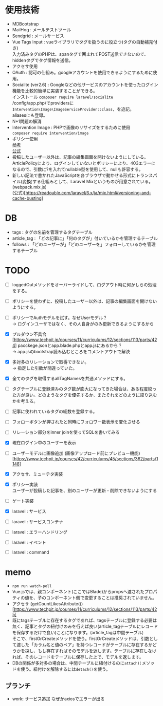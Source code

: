# 使用技術  
- MDBootstrap
- MailHog : メールテストツール  
- Sendgrid : メールサービス
- Vue Tags Input : vueライブラリでタグを扱うのに役立つ(タグの自動補完付き)  
入力済みタグのPHPは、spanタグで囲まれてPOST送信できないので、hiddenタグでタグ情報を送信。
- アクセサ使用
- OAuth : 認可の仕組み。googleアカウントを使用できるようにするために使用。
- Socialite (ver2.6) : Googleなどの他サービスのアカウントを使ったログイン機能を比較的簡単に実装することができる。  
インストール `composer require laravel/socialite`  
/config/app.php/でprovidersに`Intervention\Image\ImageServiceProvider::class, `を追記。  
aliasesにも登録。
- N+1問題の解消  
- Intervention Image : PHPで画像のリサイズをするために使用  
`composer require intervention/image`  
- ポリシー使用  
[参考](https://www.techpit.jp/courses/11/curriculums/12/sections/111/parts/411)  
[公式](https://readouble.com/laravel/8.x/ja/authorization.html#registering-policies)
- 投稿したユーザー以外は、記事の編集画面を開けないようにしている。ArticlePolicyにより、ログインしていないとポリシーにより、403エラーになるので、引数に?を入れてnullable型を使用して、nullも許容する。  
- 新しい記法で書かれたJavaScriptを各ブラウザで動かせる形式にトランスパイル(変換)する仕組みとして、Laravel Mixというものが用意されている。(webpack.mix.js)  
(公式)[https://readouble.com/laravel/6.x/ja/mix.html#versioning-and-cache-busting]


# DB  
- tags : タグの名前を管理するタグテーブル
- article_tag : 「どの記事に」「何のタグが」付いているかを管理するテーブル
- follows : 「どのユーザーが」「どのユーザーを」フォローしているかを管理するテーブル


# TODO  
- [ ] loggedOutメソッドをオーバーライドして、ログアウト時に何かしらの処理をする。  
- [ ] ポリシーを使わずに、投稿したユーザー以外は、記事の編集画面を開けないようにする。  
- [ ] ポリシーでAuthモデルを試す。なぜUserモデル？   
-> ログインユーザではなく、その人自身がのみ更新できるようにするから 
- [x] プルダウン不具合[https://www.techpit.jp/courses/11/curriculums/12/sections/113/parts/424]  pacckege.jsonとapp.blade.phpとapp.jsにあるから？  
-> app.jsのbootstrap読み込むところをコメントアウトで解決
- [X] 多対多のリレーションで取得できない。  
-> 指定した引数が間違っていた。
- [X] 全てのタグを取得するallTagNamesを共通メソッドにする。
- [ ] タグテーブルに登録済みのタグ数が膨大になってきた場合は、ある程度絞った方が良い。どのようなタグを優先するか、またそれをどのように絞り込むかを考える。
- [ ] 記事に使われているタグの総数を登録する。
- [ ] フォローボタンが押されたと同時にフォロワー数表示を変化させる  
- [ ] リレーション部分をinner joinを使ってSQLを書いてみる  
- [X] 現在ログイン中のユーザーを表示
- [ ] ユーザーモデルに画像追加 (画像アップロード前にプレビュー機能)[https://www.techpit.jp/courses/42/curriculums/45/sections/362/parts/1148]
- [X] アクセサ、ミューテタ実装
- [X] ポリシー実装  
ユーザーが投稿した記事を、別のユーザーが更新・削除できないようにする  
- [ ] ゲート実装  
- [X] laravel : サービス
- [ ] laravel : サービスコンテナ
- [ ] laravel : エラーハンドリング
- [ ] laravel : イベント
- [ ] laravel : command


# memo  
- `npm run watch-poll`  
- Vue.jsでは、親コンポーネント(ここではBlade)からpropsへ渡されたプロパティの値を、子のコンポーネント側で変更することは推奨されていません。  
- アクセサ (getCountLikesAttribute())[https://www.techpit.jp/courses/11/curriculums/12/sections/113/parts/425]  
- 既にtagsテーブルに存在するタグであれば、tagsテーブルに登録する必要は無く、記事とタグの紐付けのみを行えば良い(article_tagテーブルにレコードを保存するだけで良い)ことになります。(article_tagは中間テーブル)  
そこで、firstOrCreateメソッドを使う。firstOrCreateメソッドは、引数として渡した「カラム名と値のペア」を持つレコードがテーブルに存在するかどうかを探し、もし存在すればそのモデルを返します。テーブルに存在しなければ、そのレコードをテーブルに保存した上で、モデルを返します。
- DBの関係が多対多の場合は、中間テーブルに紐付けるのに`attach()`メソッドを使う。紐付けを解除するには`detach()`を使う。

## ブランチ  
- work: サービス追加 なぜかaxiosでエラーが出る
